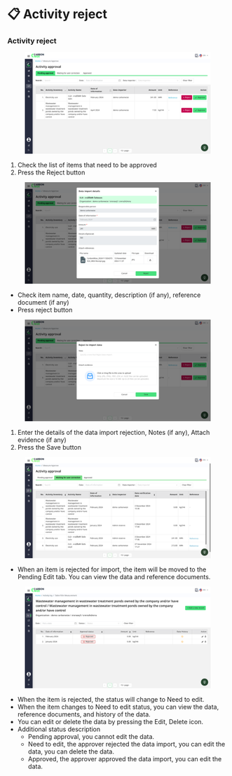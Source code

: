 # 📋 Activity reject

### Activity reject

<figure><img src="../../.gitbook/assets/image (5) (1) (1) (1) (1) (1).png" alt=""><figcaption></figcaption></figure>

1. Check the list of items that need to be approved
2. Press the Reject button

<figure><img src="../../.gitbook/assets/image (6) (1) (1) (1) (1).png" alt=""><figcaption></figcaption></figure>

* Check item name, date, quantity, description (if any), reference document (if any)
* Press reject button

<figure><img src="../../.gitbook/assets/image (7) (1) (1) (1).png" alt=""><figcaption></figcaption></figure>

1. Enter the details of the data import rejection, Notes (if any), Attach evidence (if any)
2. Press the Save button

<figure><img src="../../.gitbook/assets/image (9) (1) (1).png" alt=""><figcaption></figcaption></figure>

* When an item is rejected for import, the item will be moved to the Pending Edit tab. You can view the data and reference documents.

<figure><img src="../../.gitbook/assets/image (10) (1) (1).png" alt=""><figcaption></figcaption></figure>

* When the item is rejected, the status will change to Need to edit.
* When the item changes to Need to edit status, you can view the data, reference documents, and history of the data.
* You can edit or delete the data by pressing the Edit, Delete icon.
* Additional status description
  * Pending approval, you cannot edit the data.
  * Need to edit, the approver rejected the data import, you can edit the data, you can delete the data.
  * Approved, the approver approved the data import, you can edit the data.
